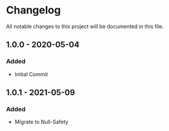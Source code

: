 # Changelog

All notable changes to this project will be documented in this file.

## 1.0.0 - 2020-05-04

### Added

-   Initial Commit

## 1.0.1 - 2021-05-09

### Added

-   Migrate to Null-Safety